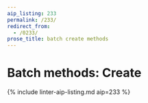 ```yaml
---
aip_listing: 233
permalink: /233/
redirect_from:
  - /0233/
prose_title: batch create methods
---
```


# Batch methods: Create

{% include linter-aip-listing.md aip=233 %}
